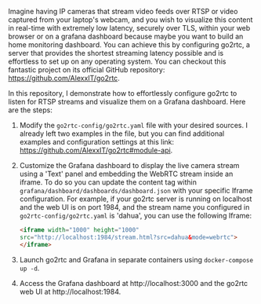 Imagine having IP cameras that stream video feeds over RTSP or video captured from your laptop's webcam, and you wish to visualize this content in real-time with extremely low latency, securely over TLS, within your web browser or on a grafana dashboard because maybe you want to build an home monitoring dashboard.
You can achieve this by configuring go2rtc, a server that provides the shortest streaming latency possible and is effortless to set up on any operating system. You can checkout this fantastic project on its official GitHub repository: https://github.com/AlexxIT/go2rtc.

In this repository, I demonstrate how to effortlessly configure go2rtc to listen for RTSP streams and visualize them on a Grafana dashboard. Here are the steps:

1. Modify the `go2rtc-config/go2rtc.yaml` file with your desired sources. I already left two examples in the file, but you can find additional examples and configuration settings at this link: https://github.com/AlexxIT/go2rtc#module-api.

2. Customize the Grafana dashboard to display the live camera stream using a 'Text' panel and embedding the WebRTC stream inside an iframe. To do so you can update the content tag within `grafana/dashboard/dashboards/dashboard.json` with your specific Iframe configuration. For example, if your go2rtc server is running on localhost and the web UI is on port 1984, and the stream name you configured in `go2rtc-config/go2rtc.yaml` is 'dahua', you can use the following Iframe:

   ```html
   <iframe width="1000" height="1000"
   src="http://localhost:1984/stream.html?src=dahua&mode=webrtc">
   </iframe>
4. Launch go2rtc and Grafana in separate containers using ```docker-compose up -d```.
5. Access the Grafana dashboard at http://localhost:3000 and the go2rtc web UI at http://localhost:1984.


